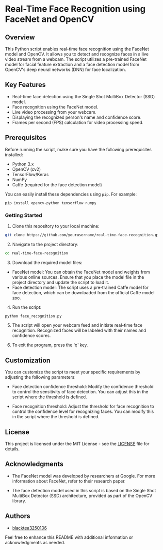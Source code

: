 # Real-Time Face Recognition using FaceNet and OpenCV

## Overview

This Python script enables real-time face recognition using the FaceNet model and OpenCV. It allows you to detect and recognize faces in a live video stream from a webcam. The script utilizes a pre-trained FaceNet model for facial feature extraction and a face detection model from OpenCV's deep neural networks (DNN) for face localization.

## Key Features

- Real-time face detection using the Single Shot MultiBox Detector (SSD) model.
- Face recognition using the FaceNet model.
- Live video processing from your webcam.
- Displaying the recognized person's name and confidence score.
- Frames per second (FPS) calculation for video processing speed.

## Prerequisites

Before running the script, make sure you have the following prerequisites installed:

- Python 3.x
- OpenCV (cv2)
- TensorFlow/Keras
- NumPy
- Caffe (required for the face detection model)

You can easily install these dependencies using `pip`. For example:

```bash
pip install opencv-python tensorflow numpy
```
### Getting Started
1. Clone this repository to your local machine:

```bash
git clone https://github.com/yourusername/real-time-face-recognition.git
```

2. Navigate to the project directory:

```bash
cd real-time-face-recognition
```

3. Download the required model files:
- FaceNet model: You can obtain the FaceNet model and weights from various online sources. Ensure that you place the model file in the project directory and update the script to load it.
- Face detection model: The script uses a pre-trained Caffe model for face detection, which can be downloaded from the official Caffe model zoo.

4. Run the script:
```bash
python face_recognition.py
```

5. The script will open your webcam feed and initiate real-time face recognition. Recognized faces will be labeled with their names and confidence scores.

6. To exit the program, press the 'q' key.

## Customization

You can customize the script to meet your specific requirements by adjusting the following parameters:

- Face detection confidence threshold: Modify the confidence threshold to control the sensitivity of face detection. You can adjust this in the script where the threshold is defined.

- Face recognition threshold: Adjust the threshold for face recognition to control the confidence level for recognizing faces. You can modify this in the script where the threshold is defined.

## License

This project is licensed under the MIT License - see the [LICENSE](LICENSE) file for details.

## Acknowledgments

- The FaceNet model was developed by researchers at Google. For more information about FaceNet, refer to their research paper.

- The face detection model used in this script is based on the Single Shot MultiBox Detector (SSD) architecture, provided as part of the OpenCV library.

## Authors

- [blacktea3250106](https://github.com/blacktea3250106)

Feel free to enhance this README with additional information or acknowledgments as needed.


